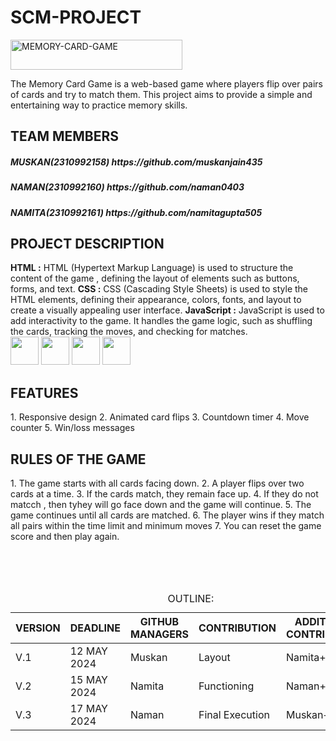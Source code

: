 # SCM-PROJECT
<img src="https://img.shields.io/badge/MEMORY%20CARD%20GAME-pink?style=flat-square" alt="MEMORY-CARD-GAME" width="275" height="48" />

The Memory Card Game is a web-based game where players flip over pairs of cards and try to match them. This project aims to provide a simple and entertaining way to practice memory skills.

<h2> TEAM MEMBERS</h2>
 <p><h5>MUSKAN(2310992158)  https://github.com/muskanjain435</h5>
 <h5>NAMAN(2310992160)   https://github.com/naman0403</h5>
 <h5>NAMITA(2310992161)  https://github.com/namitagupta505</h5></p>

<h2>PROJECT DESCRIPTION</h2>
<b>HTML :</b> HTML (Hypertext Markup Language) is used to structure the content of the game , defining the layout of elements such as buttons, forms, and text. 
<b>CSS :</b> CSS (Cascading Style Sheets) is used to style the HTML elements, defining their appearance, colors, fonts, and layout to create a visually appealing user interface.
<b>JavaScript :</b> JavaScript is used to add interactivity to the game. It handles the game logic, such as shuffling the cards, tracking the moves, and checking for matches. 
<div>
<div class="inline-block">
<img src="https://upload.wikimedia.org/wikipedia/commons/6/61/HTML5_logo_and_wordmark.svg" width="45" height="45"/>
<img src="https://billing.flourisense.in/wp-content/uploads/2022/11/css3.png" width="45" height="45"/>
<img src="https://encrypted-tbn0.gstatic.com/images?q=tbn:ANd9GcS59m3YRaOrM0AN8pdjaAVxR1SEpPaHBVWa1w&usqp=CAU" width="45" height="45"/>
<img src="https://upload.wikimedia.org/wikipedia/commons/thumb/0/0a/Python.svg/1200px-Python.svg.png" width="45" height="45"/>
</div>

<h2>FEATURES</h2>
<p>
1. Responsive design
2. Animated card flips
3. Countdown timer
4. Move counter
5. Win/loss messages</p>


<h2>RULES OF THE GAME</h2>
<p>
1. The game starts with all cards facing down.
2. A player flips over two cards at a time.
3. If the cards match, they remain face up.
4. If they do not matcch , then tyhey will go face down and the game will continue.
5. The game continues until all cards are matched.
6. The player wins if they match all pairs within the time limit and minimum moves
7. You can reset the game score and then play again.</p>

  
<br><br><br>

<table>
    <caption>OUTLINE:</caption>
    <thead>
        <tr>
            <th>VERSION</th>
            <th>DEADLINE</th>
            <th>GITHUB MANAGERS</th>
            <th>CONTRIBUTION</th>
            <th>ADDITIONAL CONTRIBUTORS</th>
        </tr>
    </thead>
    <tbody>
        <tr>
            <td>V.1</td>
            <td>12 MAY 2024</td>
            <td>Muskan</td>
            <td>Layout</td>
            <td>Namita+Naman</td>
        </tr>
        <tr>
            <td>V.2</td>
            <td>15 MAY 2024</td>
            <td>Namita</td>
            <td>Functioning</td>
            <td>Naman+Muskan</td>
        </tr>
        <tr>
            <td>V.3</td>
            <td>17 MAY 2024</td>
            <td>Naman</td>
            <td>Final Execution</td>
            <td>Muskan+Namita</td>
        </tr>
    </tbody>
</table>
